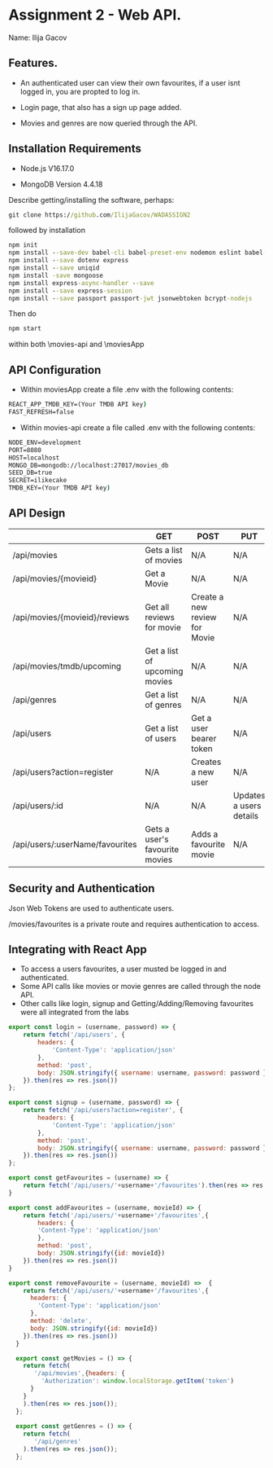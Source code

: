# Assignment 2 - Web API.

Name: Ilija Gacov

## Features.

 + An authenticated user can view their own favourites, if a user isnt logged in, you are propted to log in.

 + Login page, that also has a sign up page added.

 + Movies and genres are now queried through the API.

## Installation Requirements

+ Node.js V16.17.0

+ MongoDB Version 4.4.18

Describe getting/installing the software, perhaps:

```bat
git clone https://github.com/IlijaGacov/WADASSIGN2
```

followed by installation

```bat
npm init
npm install --save-dev babel-cli babel-preset-env nodemon eslint babel-eslint
npm install --save dotenv express
npm install --save uniqid
npm install -save mongoose
npm install express-async-handler --save
npm install --save express-session
npm install --save passport passport-jwt jsonwebtoken bcrypt-nodejs
```
Then do

```bat
npm start
```

within both \movies-api and \moviesApp

## API Configuration

+ Within moviesApp create a file .env with the following contents:

```bat
REACT_APP_TMDB_KEY=(Your TMDB API key)
FAST_REFRESH=false
```

+ Within movies-api create a file called .env with the following contents:

```bat
NODE_ENV=development
PORT=8080
HOST=localhost
MONGO_DB=mongodb://localhost:27017/movies_db
SEED_DB=true
SECRET=ilikecake
TMDB_KEY=(Your TMDB API key)
```

## API Design

|  |  GET | POST | PUT | DELETE
| -- | -- | -- | -- | -- 
| /api/movies |Gets a list of movies | N/A | N/A | N/A
| /api/movies/{movieid} | Get a Movie | N/A | N/A | N/A
| /api/movies/{movieid}/reviews | Get all reviews for movie | Create a new review for Movie | N/A | N/A  
| /api/movies/tmdb/upcoming | Get a list of upcoming movies | N/A | N/A | N/A
| /api/genres | Get a list of genres | N/A | N/A | N/A
| /api/users | Get a list of users | Get a user bearer token | N/A
| /api/users?action=register | N/A | Creates a new user | N/A | N/A
| /api/users/:id | N/A | N/A | Updates a users details | N/A
| /api/users/:userName/favourites | Gets a user's favourite movies | Adds a favourite movie | N/A | Deletes a favourite

## Security and Authentication

Json Web Tokens are used to authenticate users.

/movies/favourites is a private route and requires authentication to access.

## Integrating with React App

+ To access a users favourites, a user musted be logged in and authenticated.
+ Some API calls like movies or movie genres are called through the node API.
+ Other calls like login, signup and Getting/Adding/Removing favourites were all integrated from the labs


~~~Javascript
export const login = (username, password) => {
    return fetch('/api/users', {
        headers: {
            'Content-Type': 'application/json'
        },
        method: 'post',
        body: JSON.stringify({ username: username, password: password })
    }).then(res => res.json())
};

export const signup = (username, password) => {
    return fetch('/api/users?action=register', {
        headers: {
            'Content-Type': 'application/json'
        },
        method: 'post',
        body: JSON.stringify({ username: username, password: password })
    }).then(res => res.json())
};

export const getFavourites = (username) => {
    return fetch('/api/users/'+username+'/favourites').then(res => res.json())
}

export const addFavourites = (username, movieId) => {
    return fetch('/api/users/'+username+'/favourites',{
        headers: {
        'Content-Type': 'application/json'
        },
        method: 'post',
        body: JSON.stringify({id: movieId})
    }).then(res => res.json())
}

export const removeFavourite = (username, movieId) =>  {
    return fetch('/api/users/'+username+'/favourites',{
      headers: {
        'Content-Type': 'application/json'
      },
      method: 'delete',
      body: JSON.stringify({id: movieId})
    }).then(res => res.json())
  }

  export const getMovies = () => {
    return fetch(
       '/api/movies',{headers: {
         'Authorization': window.localStorage.getItem('token')
      }
    }
    ).then(res => res.json());
  };
  
  export const getGenres = () => {
    return fetch(
       '/api/genres'
    ).then(res => res.json());
  };
~~~